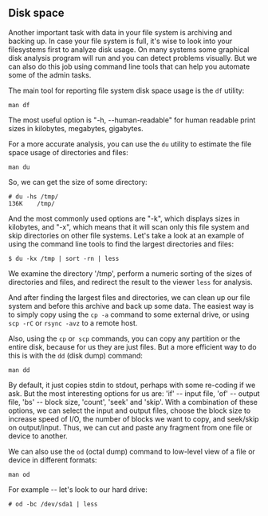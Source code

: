 ## Disk space

Another important task with data in your file system is archiving and backing up. In case your file system is full, it's wise to look into your filesystems first to analyze disk usage. On many systems some graphical disk analysis program will run and you can detect problems visually. But we can also do this job using command line tools that can help you automate some of the admin tasks.

The main tool for reporting file system disk space usage is the `df` utility:
```
man df
```
The most useful option is "-h, --human-readable" for human readable print sizes in kilobytes, megabytes, gigabytes.

For a more accurate analysis, you can use the `du` utility to estimate the file space usage of directories and files:
```
man du
```
So, we can get the size of some directory:
```
# du -hs /tmp/
136K	/tmp/
```
And the most commonly used options are "-k", which displays sizes in kilobytes, and "-x", which means that it will scan only this file system and skip directories on other file systems. Let's take a look at an example of using the command line tools to find the largest directories and files:
```
$ du -kx /tmp | sort -rn | less
```
We examine the directory '/tmp', perform a numeric sorting of the sizes of directories and files, and redirect the result to the viewer `less` for analysis.

And after finding the largest files and directories, we can clean up our file system and before this archive and back up some data. The easiest way is to simply copy using the `cp -a` command to some external drive, or using `scp -rC` or `rsync -avz` to a remote host.

Also, using the `cp` or` scp` commands, you can copy any partition or the entire disk, because for us they are just files. But a more efficient way to do this is with the `dd` (disk dump) command:
```
man dd
```
By default, it just copies stdin to stdout, perhaps with some re-coding if we ask. But the most interesting options for us are: 'if' -- input file, 'of' -- output file, 'bs' -- block size, 'count', 'seek' and 'skip'. With a combination of these options, we can select the input and output files, choose the block size to increase speed of I/O, the number of blocks we want to copy, and seek/skip on output/input. Thus, we can cut and paste any fragment from one file or device to another.
 
We can also use the `od` (octal dump) command to low-level view of a file or device in different formats:
```
man od
```
For example -- let's look to our hard drive:
```
# od -bc /dev/sda1 | less
```

